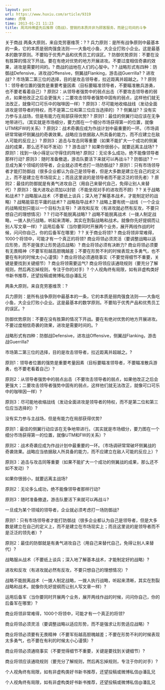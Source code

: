 ```yaml
---
layout: post
url: https://www.huxiu.com/article/9319
name: 虎嗅
time: 2013-01-21 11:23
title: 周鸿祎傅盛先后推荐《商战》，营销的本质并非为顾客服务，而是公司间的斗争
---
```

关于商战 两条大原则，来自克劳塞维茨：? ? 兵力原则：是所有战争原则中最基本的一条，它的本质是弱肉强食法则——大鱼吃小鱼，大企业打败小企业。这是最基本的数学原则。不要陷于优秀产品和优秀员工的误区。? 防御优势原则：不要在没有胜算的情况下开战。要在有绝对优势的地方开展进攻。不要过度相信奇袭的效果，进攻是需要时间的。? 商战的战地在人们的心智中。? ? 战略形式有四种：防御战Defensive，进攻战Offensive，侧翼战Flanking，游击战Guerrilla? ? 进攻战? ? 市场第二第三位的选择，目的是攻击领导者，拉近距离并超越之。? ? 原则1：领导者位置的强势是重要考量因素（目标要瞄准领导者，不要瞄准散兵游勇，也不要老看着自己）? 原则2：从领导者强势中的弱点出击（不要攻击领导者的弱点，如果他改正之后会更强大；二要攻击领导者强势中固有的弱点，这样他们就无法改正，就像可口可乐中的咖啡因一样）? 原则3：尽可能地收缩战线（发动全面进攻是领导者的特权，而不是第二位和第三位应当选择的）? ? 侧翼战? ? 没有实力参与主战场，但是有能力在局部获得优势? ? 原则1：最佳的侧翼行动应该在无争地带进行。（其实就是市场细分，要力图在一个细分市场获得第一的位置，就像UTM和FW的关系）? 原则2：战术奇袭应成为作战计划中最重要的一环。（市场调研常常破坏侧翼战的奇袭效果。战略应当依据敌人所具备的能力，而不应建立在敌人可能的反应上）? 原则3：追击与攻击同等重要（如果不能扩大一个成功的侧翼战的成果，那么还不如不发动）? ? 游击战? ? 如果你很弱小，就要远离主战场? ? 原则1：找到一块小得足以守得住的阵地? 原则2：无论多么成功，绝不能像领导者那样行动? 原则3：随时准备撤退，游击队要活下来就可以再战斗? ? 防御战? ? 一旦成为某个领域的领导者，企业就必须考虑打一场防御战? ? 原则1：只有市场领导者才能打防御战（很多企业都认为自己是领导者，但是大多数是建立在自己的定义上，而不是建立在市场现实上；而且这里说的是领导者而不是泛泛的领先者）? 原则2：最佳的防御就是有勇气进攻自己（用自己来替代自己，免得让别人来替代）? 原则3：强大进攻必须加以封锁（不能坐视对手的进攻而不顾）? ? 关于战略和战术? ? 战略服从战术（不要纸上谈兵；深入地了解基本战术，才能制定好的战略）? 战略能容忍平庸的战术? ? 战略指导战术? ? 战略上要有统一战线（一个企业的战略规划只能以一个目标为主导）? 进攻和反攻（有进攻就必然有反攻，不要只想自己的理想情况）? ? 行动不能脱离战略? ? 战略不能脱离战术（一拨人制定战略，一拨人执行战略，听起来清晰，其实在割裂战略和战术。就像你先好提纲而让别人写文章一样）? 运用后备军（当你要同时开展两个业务，展开两线作战的时候，问问你自己，你的后备军在哪里）? ? 关于商业将领? ? 商业将领非常难得，1000个将领中，可能才有一个真正的将领? 商业将领必须灵活（要调整战略以适应形势，而不是强求让形势适应战略）? 商业将领必须有决断力? 商业将领必须要有无畏精神（不要军衔越高胆魄越差；不要在形势不利的时候表现太多勇气，也不要在有利的时候太小心谨慎）? 商业将领必须通晓事实（不要觉得细节不重要，关键是要找到关键细节）? 商业将领需要运气? 商业将领应该通晓规则（要充分了解规则，然后再忘掉规则，专注于你的对手）? 个人视角终有局限，如有非虚构类好书新书推荐，还望投稿或微博私信@潘乱兄

两条大原则，来自克劳塞维茨：?

兵力原则：是所有战争原则中最基本的一条，它的本质是弱肉强食法则——大鱼吃小鱼，大企业打败小企业。这是最基本的数学原则。不要陷于优秀产品和优秀员工的误区。?

防御优势原则：不要在没有胜算的情况下开战。要在有绝对优势的地方开展进攻。不要过度相信奇袭的效果，进攻是需要时间的。?

战略形式有四种：防御战Defensive，进攻战Offensive，侧翼战Flanking，游击战Guerrilla?

市场第二第三位的选择，目的是攻击领导者，拉近距离并超越之。?

原则1：领导者位置的强势是重要考量因素（目标要瞄准领导者，不要瞄准散兵游勇，也不要老看着自己）?

原则2：从领导者强势中的弱点出击（不要攻击领导者的弱点，如果他改正之后会更强大；二要攻击领导者强势中固有的弱点，这样他们就无法改正，就像可口可乐中的咖啡因一样）?

原则3：尽可能地收缩战线（发动全面进攻是领导者的特权，而不是第二位和第三位应当选择的）?

没有实力参与主战场，但是有能力在局部获得优势?

原则1：最佳的侧翼行动应该在无争地带进行。（其实就是市场细分，要力图在一个细分市场获得第一的位置，就像UTM和FW的关系）?

原则2：战术奇袭应成为作战计划中最重要的一环。（市场调研常常破坏侧翼战的奇袭效果。战略应当依据敌人所具备的能力，而不应建立在敌人可能的反应上）?

原则3：追击与攻击同等重要（如果不能扩大一个成功的侧翼战的成果，那么还不如不发动）?

如果你很弱小，就要远离主战场?

原则2：无论多么成功，绝不能像领导者那样行动?

原则3：随时准备撤退，游击队要活下来就可以再战斗?

一旦成为某个领域的领导者，企业就必须考虑打一场防御战?

原则1：只有市场领导者才能打防御战（很多企业都认为自己是领导者，但是大多数是建立在自己的定义上，而不是建立在市场现实上；而且这里说的是领导者而不是泛泛的领先者）?

原则2：最佳的防御就是有勇气进攻自己（用自己来替代自己，免得让别人来替代）?

战略服从战术（不要纸上谈兵；深入地了解基本战术，才能制定好的战略）?

进攻和反攻（有进攻就必然有反攻，不要只想自己的理想情况）?

战略不能脱离战术（一拨人制定战略，一拨人执行战略，听起来清晰，其实在割裂战略和战术。就像你先好提纲而让别人写文章一样）?

运用后备军（当你要同时开展两个业务，展开两线作战的时候，问问你自己，你的后备军在哪里）?

商业将领非常难得，1000个将领中，可能才有一个真正的将领?

商业将领必须灵活（要调整战略以适应形势，而不是强求让形势适应战略）?

商业将领必须要有无畏精神（不要军衔越高胆魄越差；不要在形势不利的时候表现太多勇气，也不要在有利的时候太小心谨慎）?

商业将领必须通晓事实（不要觉得细节不重要，关键是要找到关键细节）?

商业将领应该通晓规则（要充分了解规则，然后再忘掉规则，专注于你的对手）?

个人视角终有局限，如有非虚构类好书新书推荐，还望投稿或微博私信@潘乱兄

个人视角终有局限，如有非虚构类好书新书推荐，还望投稿或微博私信@潘乱兄

